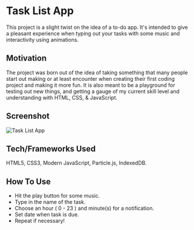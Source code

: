 # Task List App

This project is a slight twist on the idea of a to-do app. 
It's intended to give a pleasant experience when typing out 
your tasks with some music and interactivity using animations.

## Motivation

The project was born out of the idea of taking something that many
people start out making or at least encounter when creating their 
first coding project and making it more fun. It is also meant 
to be a playground for testing out new things, and getting a gauge
of my current skill level and understanding with HTML, CSS, 
& JavaScript.

## Screenshot

![Task List App](https://i.gyazo.com/b0168db645a5b554da040805de4cb9c9.png)

## Tech/Frameworks Used

HTML5, CSS3, Modern JavaScript, Particle.js, IndexedDB.

## How To Use

+ Hit the play button for some music.
+ Type in the name of the task.
+ Choose an hour ( 0 - 23 ) and minute(s) for a notification.
+ Set date when task is due. 
+ Repeat if necessary!
